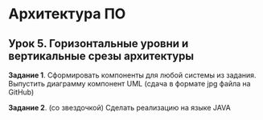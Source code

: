 # Архитектура ПО 

## Урок 5. Горизонтальные уровни и вертикальные срезы архитектуры

**Задание 1**. Сформировать компоненты для любой системы из задания. Выпустить диаграмму компонент UML (сдача в формате jpg файла на GitHub)

**Задание 2**. (со звездочкой) Сделать реализацию на языке JAVA

